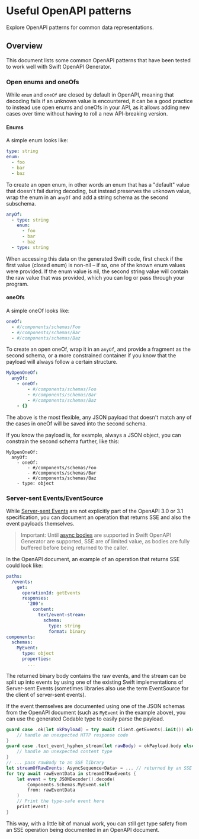 # Useful OpenAPI patterns

Explore OpenAPI patterns for common data representations. 

## Overview

This document lists some common OpenAPI patterns that have been tested to work well with Swift OpenAPI Generator.

### Open enums and oneOfs

While `enum` and `oneOf` are closed by default in OpenAPI, meaning that decoding fails if an unknown value is encountered, it can be a good practice to instead use open enums and oneOfs in your API, as it allows adding new cases over time without having to roll a new API-breaking version.

#### Enums

A simple enum looks like:

```yaml
type: string
enum:
  - foo
  - bar
  - baz
```

To create an open enum, in other words an enum that has a "default" value that doesn't fail during decoding, but instead preserves the unknown value, wrap the enum in an `anyOf` and add a string schema as the second subschema.

```yaml
anyOf:
  - type: string
    enum:
      - foo
      - bar
      - baz
  - type: string
```

When accessing this data on the generated Swift code, first check if the first value (closed enum) is non-nil – if so, one of the known enum values were provided. If the enum value is nil, the second string value will contain the raw value that was provided, which you can log or pass through your program.

#### oneOfs

A simple oneOf looks like:

```yaml
oneOf:
  - #/components/schemas/Foo
  - #/components/schemas/Bar
  - #/components/schemas/Baz
```

To create an open oneOf, wrap it in an `anyOf`, and provide a fragment as the second schema, or a more constrained container if you know that the payload will always follow a certain structure.

```yaml
MyOpenOneOf:
  anyOf:
    - oneOf:
        - #/components/schemas/Foo
        - #/components/schemas/Bar
        - #/components/schemas/Baz
    - {}
```

The above is the most flexible, any JSON payload that doesn't match any of the cases in oneOf will be saved into the second schema.

If you know the payload is, for example, always a JSON object, you can constrain the second schema further, like this:

```
MyOpenOneOf:
  anyOf:
    - oneOf:
        - #/components/schemas/Foo
        - #/components/schemas/Bar
        - #/components/schemas/Baz
    - type: object
```

### Server-sent Events/EventSource

While [Server-sent Events](https://en.wikipedia.org/wiki/Server-sent_events) are not explicitly part of the OpenAPI 3.0 or 3.1 specification, you can document an operation that returns SSE and also the event payloads themselves.

> Important: Until [async bodies](https://github.com/apple/swift-openapi-generator/issues/9) are supported in Swift OpenAPI Generator are supported, SSE are of limited value, as bodies are fully buffered before being returned to the caller.

In the OpenAPI document, an example of an operation that returns SSE could look like:

```yaml
paths:
  /events:
    get:
      operationId: getEvents
      responses:
        '200':
          content:
            text/event-stream:
              schema:
                type: string
                format: binary
components:
  schemas:
    MyEvent:
      type: object
      properties:
        ...
```

The returned binary body contains the raw events, and the stream can be split up into events by using one of the existing Swift implementations of Server-sent Events (sometimes libraries also use the term EventSource for the client of server-sent events).

If the event themselves are documented using one of the JSON schemas from the OpenAPI document (such as `MyEvent` in the example above), you can use the generated Codable type to easily parse the payload.

```swift
guard case .ok(let okPayload) = try await client.getEvents(.init()) else {
    // handle an unexpected HTTP response code
}
guard case .text_event_hyphen_stream(let rawBody) = okPayload.body else {
    // handle an unexpected content type
}
// ... pass rawBody to an SSE library
let streamOfRawEvents: AsyncSequence<Data> = ... // returned by an SSE library
for try await rawEventData in streamOfRawEvents {
    let event = try JSONDecoder().decode(
        Components.Schemas.MyEvent.self
        from: rawEventData
    )
    // Print the type-safe event here
    print(event)
}
```

This way, with a little bit of manual work, you can still get type safety from an SSE operation being documented in an OpenAPI document.
